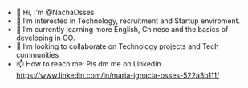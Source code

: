 - 👋 Hi, I’m @NachaOsses
- 👀 I’m interested in Technology, recruitment and Startup enviroment. 
- 🌱 I’m currently learning more English, Chinese and the basics of developing in GO. 
- 💞️ I’m looking to collaborate on Technology projects and Tech communities 
- 📫 How to reach me: Pls dm me on Linkedin https://www.linkedin.com/in/maria-ignacia-osses-522a3b111/

<!---
NachaOsses/NachaOsses is a ✨ special ✨ repository because its `README.md` (this file) appears on your GitHub profile.
You can click the Preview link to take a look at your changes.
--->
